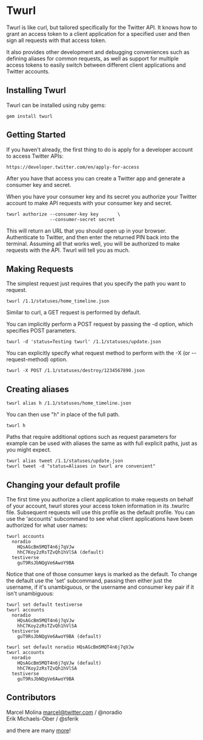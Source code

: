 Twurl
=====

Twurl is like curl, but tailored specifically for the Twitter API.
It knows how to grant an access token to a client application for
a specified user and then sign all requests with that access token.

It also provides other development and debugging conveniences such
as defining aliases for common requests, as well as support for
multiple access tokens to easily switch between different client
applications and Twitter accounts.


Installing Twurl
----------------

Twurl can be installed using ruby gems:

```
gem install twurl
```


Getting Started
---------------

If you haven't already, the first thing to do is apply for a developer account to access Twitter APIs: 

```
https://developer.twitter.com/en/apply-for-access
```
  
After you have that access you can create a Twitter app and generate a consumer key and secret.  
  

When you have your consumer key and its secret you authorize
your Twitter account to make API requests with your consumer key
and secret.

```
twurl authorize --consumer-key key       \
                --consumer-secret secret
```

This will return an URL that you should open up in your browser.
Authenticate to Twitter, and then enter the returned PIN back into
the terminal.  Assuming all that works well, you will be authorized
to make requests with the API. Twurl will tell you as much.


Making Requests
---------------

The simplest request just requires that you specify the path you
want to request.

```
twurl /1.1/statuses/home_timeline.json
```

Similar to curl, a GET request is performed by default.

You can implicitly perform a POST request by passing the -d option,
which specifies POST parameters.

```
twurl -d 'status=Testing twurl' /1.1/statuses/update.json
```

You can explicitly specify what request method to perform with
the -X (or --request-method) option.

```
twurl -X POST /1.1/statuses/destroy/1234567890.json
```


Creating aliases
----------------

```
twurl alias h /1.1/statuses/home_timeline.json
```

You can then use "h" in place of the full path.

```
twurl h
```

Paths that require additional options such as request parameters for example can
be used with aliases the same as with full explicit paths, just as you might
expect.

```
twurl alias tweet /1.1/statuses/update.json
twurl tweet -d "status=Aliases in twurl are convenient"
```


Changing your default profile
-----------------------------

The first time you authorize a client application to make requests on behalf of your account, twurl stores your access token information in its .twurlrc file. Subsequent requests will use this profile as the default profile. You can use the 'accounts' subcommand to see what client applications have been authorized for what user names:

```
twurl accounts
  noradio
    HQsAGcBm5MQT4n6j7qVJw
    hhC7Koy2zRsTZvQh1hVlSA (default)
  testiverse
    guT9RsJbNQgVe6AwoY9BA
```

Notice that one of those consumer keys is marked as the default. To change the default use the 'set' subcommand, passing then either just the username, if it's unambiguous, or the username and consumer key pair if it isn't unambiguous:

```
twurl set default testiverse
twurl accounts
  noradio
    HQsAGcBm5MQT4n6j7qVJw
    hhC7Koy2zRsTZvQh1hVlSA
  testiverse
    guT9RsJbNQgVe6AwoY9BA (default)
```

```
twurl set default noradio HQsAGcBm5MQT4n6j7qVJw
twurl accounts
  noradio
    HQsAGcBm5MQT4n6j7qVJw (default)
    hhC7Koy2zRsTZvQh1hVlSA
  testiverse
    guT9RsJbNQgVe6AwoY9BA
```

Contributors
------------

Marcel Molina <marcel@twitter.com> / @noradio  
Erik Michaels-Ober / @sferik

and there are many [more](https://github.com/twitter/twurl/graphs/contributors)!
